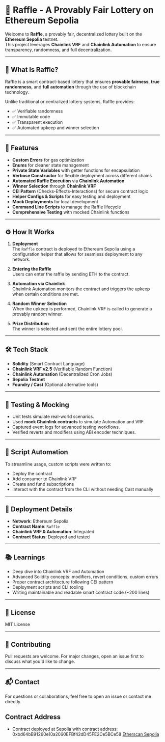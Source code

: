 # 🎰 Raffle - A Provably Fair Lottery on Ethereum Sepolia

Welcome to **Raffle**, a provably fair, decentralized lottery built on the **Ethereum Sepolia** testnet.  
This project leverages **Chainlink VRF** and **Chainlink Automation** to ensure transparency, randomness, and full decentralization.

---

## 🚀 What Is Raffle?

Raffle is a smart contract-based lottery that ensures **provable fairness**, **true randomness**, and **full automation** through the use of blockchain technology.

Unlike traditional or centralized lottery systems, Raffle provides:
- ✅ Verifiable randomness
- ✅ Immutable code
- ✅ Transparent execution
- ✅ Automated upkeep and winner selection

---

## 🧱 Features

- **Custom Errors** for gas optimization
- **Enums** for cleaner state management
- **Private State Variables** with getter functions for encapsulation
- **Verbose Constructor** for flexible deployment across different chains
- **Automated Raffle Execution** via **Chainlink Automation**
- **Winner Selection** through **Chainlink VRF**
- **CEI Pattern** (Checks-Effects-Interactions) for secure contract logic
- **Helper Configs & Scripts** for easy testing and deployment
- **Mock Deployments** for local development
- **Command Line Scripts** to manage the Raffle lifecycle
- **Comprehensive Testing** with mocked Chainlink functions

---

## ⚙️ How It Works

1. **Deployment**  
   The `Raffle` contract is deployed to Ethereum Sepolia using a configuration helper that allows for seamless deployment to any network.

2. **Entering the Raffle**  
   Users can enter the raffle by sending ETH to the contract.

3. **Automation via Chainlink**  
   Chainlink Automation monitors the contract and triggers the upkeep when certain conditions are met.

4. **Random Winner Selection**  
   When the upkeep is performed, Chainlink VRF is called to generate a provably random winner.

5. **Prize Distribution**  
   The winner is selected and sent the entire lottery pool.

---

## 🛠️ Tech Stack

- **Solidity** (Smart Contract Language)
- **Chainlink VRF v2.5** (Verifiable Random Function)
- **Chainlink Automation** (Decentralized Cron Jobs)
- **Sepolia Testnet**
- **Foundry / Cast** (Optional alternative tools)
---

## 🧪 Testing & Mocking

- Unit tests simulate real-world scenarios.
- Used **mock Chainlink contracts** to simulate Automation and VRF.
- Captured event logs for advanced testing workflows.
- Verified reverts and modifiers using ABI encoder techniques.

---

## 🧵 Script Automation

To streamline usage, custom scripts were written to:
- Deploy the contract
- Add consumer to Chainlink VRF
- Create and fund subscriptions
- Interact with the contract from the CLI without needing Cast manually

---

## 🔗 Deployment Details

- **Network**: Ethereum Sepolia
- **Contract Name**: `Raffle`
- **Chainlink VRF & Automation**: Integrated
- **Contract Status**: Deployed and tested

---

## 📚 Learnings

- Deep dive into Chainlink VRF and Automation
- Advanced Solidity concepts: modifiers, revert conditions, custom errors
- Proper contract architecture following CEI pattern
- Deployment scripts and CLI tooling
- Writing maintainable and readable smart contract code (~200 lines)

---

## 📄 License

MIT License

---

## 🤝 Contributing

Pull requests are welcome. For major changes, open an issue first to discuss what you'd like to change.

---

## 📬 Contact

For questions or collaborations, feel free to open an issue or contact me directly.


## Contract Address

- Contract deployed at Sepolia with contract address: 0xbd64bB91260e10a2060EFBf42dD45FE2Ce5BCe58 [Etherscan Sepolia](https://sepolia.etherscan.io/address/0xbd64bB91260e10a2060EFBf42dD45FE2Ce5BCe58)

